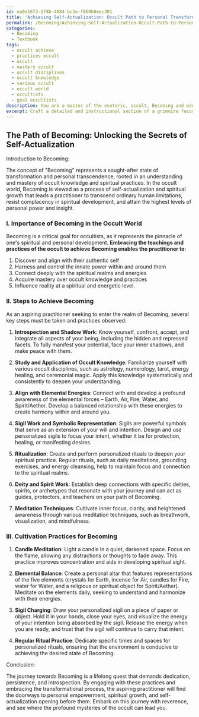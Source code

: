 ```yaml
---
id: ea0e1673-1f8b-4084-bc2e-f860b0eec381
title: 'Achieving Self-Actualization: Occult Path to Personal Transformation'
permalink: /Becoming/Achieving-Self-Actualization-Occult-Path-to-Personal-Transformation/
categories:
  - Becoming
  - Textbook
tags:
  - occult achieve
  - practices occult
  - occult
  - mastery occult
  - occult disciplines
  - occult knowledge
  - various occult
  - occult world
  - occultists
  - goal occultists
description: You are a master of the esoteric, occult, Becoming and education, you have written many textbooks on the subject in ways that provide students with rich and deep understanding of the subject. You are being asked to write textbook-like sections on a topic and you do it with full context, explainability, and reliability in accuracy to the true facts of the topic at hand, in a textbook style that a student would easily be able to learn from, in a rich, engaging, and contextual way. Always include relevant context (such as formulas and history), related concepts, and in a way that someone can gain deep insights from.
excerpt: Craft a detailed and instructional section of a grimoire focused on the concept of "Becoming" in the occult world. Discuss its definition, importance, and the steps or practices an aspiring practitioner should follow to achieve this transformational state of self-actualization. Incorporate sigils, rituals, elemental associations, meditation techniques, and any relevant connections to deities or spirits as necessary.
---
```


## The Path of Becoming: Unlocking the Secrets of Self-Actualization

Introduction to Becoming:

The concept of "Becoming" represents a sought-after state of transformation and personal transcendence, rooted in an understanding and mastery of occult knowledge and spiritual practices. In the occult world, Becoming is viewed as a process of self-actualization and spiritual growth that leads a practitioner to transcend ordinary human limitations, resist complacency in spiritual development, and attain the highest levels of personal power and insight.

### I. Importance of Becoming in the Occult World

Becoming is a critical goal for occultists, as it represents the pinnacle of one's spiritual and personal development. **Embracing the teachings and practices of the occult to achieve Becoming enables the practitioner to**:

1. Discover and align with their authentic self
2. Harness and control the innate power within and around them
3. Connect deeply with the spiritual realms and energies
4. Acquire mastery over occult knowledge and practices
5. Influence reality at a spiritual and energetic level.

### II. Steps to Achieve Becoming

As an aspiring practitioner seeking to enter the realm of Becoming, several key steps must be taken and practices observed:

1. **Introspection and Shadow Work**: Know yourself, confront, accept, and integrate all aspects of your being, including the hidden and repressed facets. To fully manifest your potential, face your inner shadows, and make peace with them.

2. **Study and Application of Occult Knowledge**: Familiarize yourself with various occult disciplines, such as astrology, numerology, tarot, energy healing, and ceremonial magic. Apply this knowledge systematically and consistently to deepen your understanding.

3. **Align with Elemental Energies**: Connect with and develop a profound awareness of the elemental forces – Earth, Air, Fire, Water, and Spirit/Aether. Develop a balanced relationship with these energies to create harmony within and around you.

4. **Sigil Work and Symbolic Representation**: Sigils are powerful symbols that serve as an extension of your will and intention. Design and use personalized sigils to focus your intent, whether it be for protection, healing, or manifesting desires.

5. **Ritualization**: Create and perform personalized rituals to deepen your spiritual practice. Regular rituals, such as daily meditations, grounding exercises, and energy cleansing, help to maintain focus and connection to the spiritual realms.

6. **Deity and Spirit Work**: Establish deep connections with specific deities, spirits, or archetypes that resonate with your journey and can act as guides, protectors, and teachers on your path of Becoming.

7. **Meditation Techniques**: Cultivate inner focus, clarity, and heightened awareness through various meditation techniques, such as breathwork, visualization, and mindfulness.

### III. Cultivation Practices for Becoming

1. **Candle Meditation**: Light a candle in a quiet, darkened space. Focus on the flame, allowing any distractions or thoughts to fade away. This practice improves concentration and aids in developing spiritual sight.

2. **Elemental Balance**: Create a personal altar that features representations of the five elements (crystals for Earth, incense for Air, candles for Fire, water for Water, and a religious or spiritual object for Spirit/Aether). Meditate on the elements daily, seeking to understand and harmonize with their energies.

3. **Sigil Charging**: Draw your personalized sigil on a piece of paper or object. Hold it in your hands, close your eyes, and visualize the energy of your intention being absorbed by the sigil. Release the energy when you are ready, and trust that the sigil will continue to carry that intent.

4. **Regular Ritual Practice**: Dedicate specific times and spaces for personalized rituals, ensuring that the environment is conducive to achieving the desired state of Becoming.

Conclusion:

The journey towards Becoming is a lifelong quest that demands dedication, persistence, and introspection. By engaging with these practices and embracing the transformational process, the aspiring practitioner will find the doorways to personal empowerment, spiritual growth, and self-actualization opening before them. Embark on this journey with reverence, and see where the profound mysteries of the occult can lead you.
